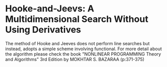 # Hooke-and-Jeevs: A Multidimensional Search Without Using Derivatives
The method of Hooke and Jeeves does not perform line searches but instead, adopts a simple scheme involving functional. 
For more detail about the algorithm please check the book "NONLINEAR PROGRAMMING Theory and Algorithms" 3rd Edition by MOKHTAR S. BAZARAA (p:371-375)
